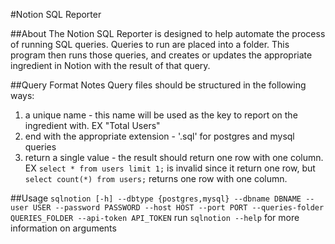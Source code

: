 #Notion SQL Reporter

##About
The Notion SQL Reporter is designed to help automate the process of running SQL queries. Queries to run are placed into a folder. This program then runs those queries, and creates or updates the appropriate ingredient in Notion with the result of that query.

##Query Format Notes
Query files should be structured in the following ways:
1. a unique name - this name will be used as the key to report on the ingredient with. EX "Total Users"
2. end with the appropriate extension - '.sql' for postgres and mysql queries
3. return a single value - the result should return one row with one column. EX `select * from users limit 1;` is invalid since it return one row, but `select count(*) from users;` returns one row with one column.

##Usage
`sqlnotion [-h] --dbtype {postgres,mysql} --dbname DBNAME --user USER --password PASSWORD --host HOST --port PORT --queries-folder QUERIES_FOLDER --api-token API_TOKEN`
run `sqlnotion --help` for more information on arguments

